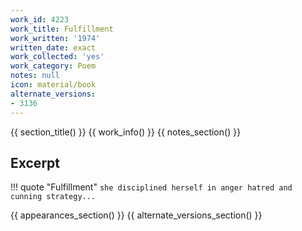 ```yaml
---
work_id: 4223
work_title: Fulfillment
work_written: '1974'
written_date: exact
work_collected: 'yes'
work_category: Poem
notes: null
icon: material/book
alternate_versions:
- 3136
---
```


{{ section_title() }}
{{ work_info() }}
{{ notes_section() }}
## Excerpt
!!! quote "Fulfillment"
    ```
    she disciplined herself in
    anger
    hatred and cunning
    strategy...
    ```

{{ appearances_section() }}
{{ alternate_versions_section() }}
